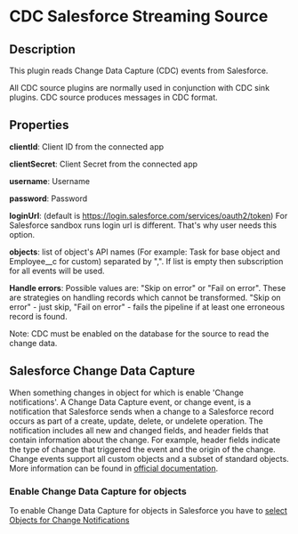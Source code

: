 # CDC Salesforce Streaming Source

Description
-----------
This plugin reads Change Data Capture (CDC) events from Salesforce.

All CDC source plugins are normally used in conjunction with CDC sink plugins. 
CDC source produces messages in CDC format. 

Properties
----------
**clientId**: Client ID from the connected app

**clientSecret**: Client Secret from the connected app

**username**: Username

**password**: Password

**loginUrl**: (default is https://login.salesforce.com/services/oauth2/token) For Salesforce sandbox runs login url is 
different. That's why user needs this option.

**objects**: list of object's API names (For example: Task for base object and Employee__c for custom) separated by ",".
If list is empty then subscription for all events will be used.

**Handle errors**: Possible values are: "Skip on error" or "Fail on error". These are strategies on handling records 
which cannot be transformed. "Skip on error" - just skip, "Fail on error" - fails the pipeline if at least one erroneous 
record is found.

Note: CDC must be enabled on the database for the source to read the change data.

Salesforce Change Data Capture
--------------------------
When something changes in object for which is enable 'Change notifications'. A Change Data Capture event, or change 
event, is a notification that Salesforce sends when a change to a Salesforce record occurs as part of a create, update, 
delete, or undelete operation. The notification includes all new and changed fields, and header fields that contain 
information about the change. For example, header fields indicate the type of 
change that triggered the event and the origin of the change. Change events support all custom objects and a subset of 
standard objects. More information can be found in  [official documentation](https://developer.salesforce.com/docs/atlas.en-us.change_data_capture.meta/change_data_capture/cdc_intro.htm).

### Enable Change Data Capture for objects
To enable Change Data Capture for objects in Salesforce you have to 
[select Objects for Change Notifications](https://developer.salesforce.com/docs/atlas.en-us.change_data_capture.meta/change_data_capture/cdc_select_objects.htm)